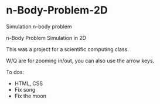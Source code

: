 # n-Body-Problem-2D
Simulation n-body problem

n-Body Problem Simulation in 2D 

This was a project for a scientific computing class.

W/Q are for zooming in/out, you can also use the arrow keys.

To dos:
 - HTML, CSS
 - Fix song
 - Fix the moon
 
